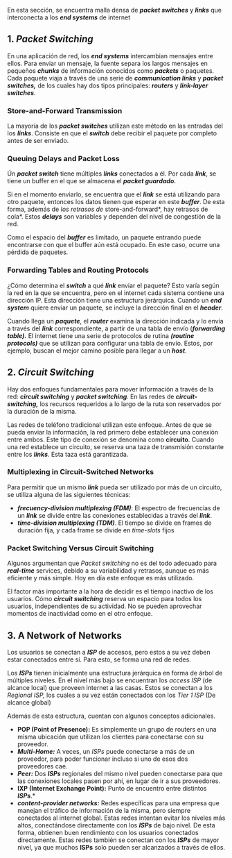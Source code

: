 En esta sección, se encuentra malla densa de ***packet switches*** y ***links*** que interconecta a los ***end systems*** de internet

## 1. *Packet Switching*

En una aplicación de red, los ***end systems*** intercambian mensajes entre ellos. Para enviar un mensaje, la fuente separa los largos mensajes en pequeños ***chunks*** de información conocidos como ***packets*** o paquetes. Cada paquete viaja a través de una serie de ***communication links*** y ***packet switches,*** de los cuales hay dos tipos principales: ***routers*** y ***link-layer switches***.

### Store-and-Forward Transmission

La mayoría de los ***packet switches*** utilizan este método en las entradas del los ***links***. Consiste en que el ***switch*** debe recibir el paquete por completo antes de ser enviado.

### Queuing Delays and Packet Loss

Ún ***packet switch*** tiene múltiples ***links*** conectados a él. Por cada ***link***, se tiene un buffer en el que se almacena el ***packet guardado.***

Si en el momento enviarlo, se encuentra que el ***link*** se está utilizando para otro paquete, entonces los datos tienen que esperar en este ***buffer***. De esta forma, además de *los retrasos de* store-and-forward*, hay retrasos de cola*. Estos ***delays*** son variables y dependen del nivel de congestión de la red.

Como el espacio del ***buffer*** es limitado, un paquete entrando puede encontrarse con que el buffer aún está ocupado. En este caso, ocurre una pérdida de paquetes.

### Forwarding Tables and Routing Protocols

¿Cómo determina el ***switch*** a qué ***link*** enviar el paquete? Esto varía según la red en la que se encuentra, pero en el internet cada sistema contiene una dirección IP. Esta dirección tiene una estructura jerárquica. Cuando un ***end system*** quiere enviar un paquete, se incluye la dirección final en el ***header***.

Cuando llega un ***paquete***, el ***router*** examina la dirección indicada y lo envía a través del ***link*** correspondiente, a partir de una tabla de envío (***forwarding table).*** El internet tiene una serie de protocolos de rutina ***(routine protocols)*** que se utilizan para configurar una tabla de envío. Estos, por ejemplo, buscan el mejor camino posible para llegar a un ***host***.

## 2. *Circuit Switching*

Hay dos enfoques fundamentales para mover información a través de la red: ***circuit switching*** y ***packet switching***. En las redes de ***circuit-switching,*** los recursos requeridos a lo largo de la ruta son reservados por la duración de la misma.

Las redes de teléfono tradicional utilizan este enfoque. Antes de que se pueda enviar la información, la red primero debe establecer una conexión entre ambos. Este tipo de conexión se denomina como **circuito**. Cuando una red establece un circuito, se reserva una taza de transmisión constante entre los ***links***. Esta taza está garantizada.

### Multiplexing in Circuit-Switched Networks

Para permitir que un mismo ***link*** pueda ser utilizado por más de un circuito, se utiliza alguna de las siguientes técnicas:

- ***frecuency-division multiplexing (FDM)***: El espectro de frecuencias de un ***link*** se divide entre las conexiones establecidas a través del ***link***.
- ***time-division multiplexing (TDM)***. El tiempo se divide en frames de duración fija, y cada frame se divide en *time-slots* fijos

### Packet Switching Versus Circuit Switching

Algunos argumentan que *Packet switching* no es del todo adecuado para ***real-time*** services, debido a su variabilidad y retrasos, aunque es más eficiente y más simple. Hoy en día este enfoque es más utilizado.

El factor más importante a la hora de decidir es el tiempo inactivo de los usuarios. Cómo ***circuit switching*** reserva un espacio para todos los usuarios, independientes de su actividad. No se pueden aprovechar momentos de inactividad como en el otro enfoque.

## 3. A Network of Networks

Los usuarios se conectan a ***ISP*** de accesos, pero estos a su vez deben estar conectados entre sí. Para esto, se forma una red de redes.

Los ***ISPs*** tienen inicialmente una estructura jerárquica en forma de árbol de múltiples niveles. En el nivel más bajo se encuentran los *access ISP* (de alcance local) que proveen internet a las casas. Estos se conectan a los *Regional ISP,* los cuales a su vez están conectados con los *Tier 1 ISP* (De alcance global)

Además de esta estructura, cuentan con algunos conceptos adicionales.

- **POP (Point of Presence):** Es simplemente un grupo de routers en una misma ubicación que utilizan los clientes para conectarse con su proveedor.
- ***Multi-Home:*** A veces, un *ISPs* puede conectarse a más de un proveedor, para poder funcionar incluso si uno de esos dos proveedores cae.
- ***Peer:*** Dos ***ISPs*** regionales del mismo nivel pueden conectarse para que las conexiones locales pasen por ahí, en lugar de ir a sus proveedores.
- **IXP (Internet Exchange Point):** Punto de encuentro entre distintos ***ISPs***.*
- ***content-provider networks:*** Redes específicas para una empresa que manejan el tráfico de información de la misma, pero siempre conectados al internet global. Estas redes intentan evitar los niveles más altos, conectándose directamente con los ***ISPs*** de bajo nivel. De esta forma, obtienen buen rendimiento con los usuarios conectados directamente. Estas redes también se conectan con los ***ISPs*** de mayor nivel, ya que muchos **ISPs** solo pueden ser alcanzados a través de ellos.
